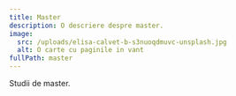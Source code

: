 ```yaml
---
title: Master
description: O descriere despre master.
image:
  src: /uploads/elisa-calvet-b-s3nuoqdmuvc-unsplash.jpg
  alt: O carte cu paginile in vant
fullPath: master
---
```

Studii de master.
